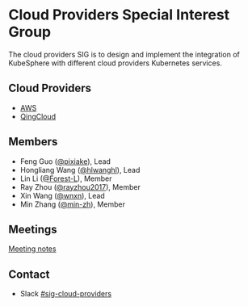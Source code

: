 # Cloud Providers Special Interest Group

The cloud providers SIG is to design and implement the integration of KubeSphere with different cloud providers Kubernetes services.

## Cloud Providers

- [AWS](./aws/README.md)
- [QingCloud](./qingcloud/README.md)

## Members

- Feng Guo ([@pixiake](https://github.com/pixiake)), Lead
- Hongliang Wang ([@hlwanghl](https://github.com/hlwanghl)), Lead
- Lin Li ([@Forest-L](https://github.com/Forest-L)), Member
- Ray Zhou ([@rayzhou2017](https://github.com/rayzhou2017)), Member
- Xin Wang ([@wnxn](https://github.com/wnxn)), Lead
- Min Zhang ([@min-zh](https://github.com/min-zh)), Member

## Meetings

[Meeting notes](https://docs.google.com/document/d/1rqVRignBoP3OtTvAwYh8D-t3AlYWKptggB-ny6YIo0k/)

## Contact

- Slack [#sig-cloud-providers](https://kubesphere.slack.com/messages/sig-cloud-providers)
